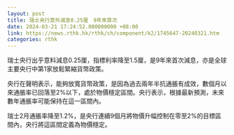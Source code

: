 ```yaml
---
layout: post
title: 瑞士央行意外減息0.25厘　9年來首次
date: 2024-03-21 17:24:52.000000000 +08:00
link: https://news.rthk.hk/rthk/ch/component/k2/1745647-20240321.htm
categories: rthk
---
```


瑞士央行出乎意料減息0.25厘，指標利率降至1.5厘，是9年來首次減息，亦是全球主要央行中第1家放鬆緊縮貨幣政策。

央行在聲明表示，能夠放寬貨幣政策，是因為過去兩年半抗通脹有成效，數個月以來通脹率已回落至2%以下，處於物價穩定區間。央行表示，根據最新預測，未來數年通脹率可能保持在這一區間內。

瑞士2月通脹率降至1.2%，是央行連續9個月將物價升幅控制在零至2%的目標區間內，央行將這區間定義為物價穩定。
